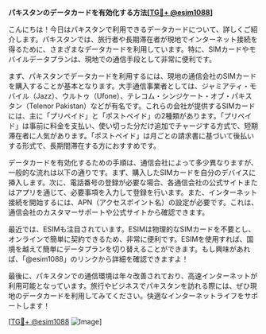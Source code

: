 **パキスタンのデータカードを有効化する方法[[TG💪+ @esim1088](https://t.me/s/esim1088)]**

こんにちは！今日はパキスタンで利用できるデータカードについて、詳しくご紹介します。パキスタンでは、旅行者や長期滞在者が現地でインターネット接続を得るために、さまざまなデータカードを利用しています。特に、SIMカードやモバイルデータプランは、現地での通信手段として非常に便利です。

まず、パキスタンでデータカードを利用するには、現地の通信会社のSIMカードを購入することが基本となります。大手通信事業者としては、ジャミアティ・モバイル（Jazz）、ウルトゥ（Ufone）、テレコム・シンジケート・オブ・パキスタン（Telenor Pakistan）などが有名です。これらの会社が提供するSIMカードには、主に「プリペイド」と「ポストペイド」の2種類があります。「プリペイド」は事前に料金を支払い、使い切った分だけ追加でチャージする方式で、短期滞在者に人気があります。「ポストペイド」は月ごとの請求書に基づいて後払いする形式で、長期間滞在する方におすすめです。

データカードを有効化するための手順は、通信会社によって多少異なりますが、一般的な流れは以下の通りです。まず、購入したSIMカードを自分のデバイスに挿入します。次に、電話番号の登録が必要な場合、各通信会社の公式サイトまたはアプリを通じて、必要事項を入力して登録を行います。また、インターネット接続を開始するには、APN（アクセスポイント名）の設定が必要です。これは、通信会社のカスタマーサポートや公式サイトから確認できます。

最近では、ESIMも注目されています。ESIMは物理的なSIMカードを不要とし、オンラインで簡単に契約できるため、非常に便利です。ESIMを使用すれば、国境を越えて簡単にデータプランを切り替えることができます。もし興味があれば、「@esim1088」のリンクから詳細を確認できますよ！

最後に、パキスタンでの通信環境は年々改善されており、高速インターネットが利用可能となっています。旅行やビジネスでパキスタンを訪れる際には、ぜひ現地のデータカードを利用してみてください。快適なインターネットライフをサポートします！

[[TG💪+ @esim1088](https://t.me/s/esim1088) ![Image](https://i.postimg.cc/Y0z9fWf4/image.png)]